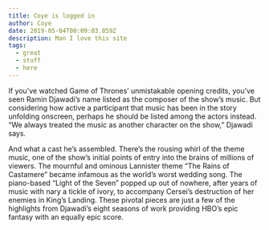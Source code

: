 ```yaml
---
title: Coye is logged in
author: Coye
date: 2019-05-04T00:09:03.859Z
description: Man I love this site
tags:
  - great
  - stuff
  - here
---
```

If you’ve watched Game of Thrones’ unmistakable opening credits, you’ve seen Ramin Djawadi’s name listed as the composer of the show’s music. But considering how active a participant that music has been in the story unfolding onscreen, perhaps he should be listed among the actors instead. “We always treated the music as another character on the show,” Djawadi says.

And what a cast he’s assembled. There’s the rousing whirl of the theme music, one of the show’s initial points of entry into the brains of millions of viewers. The mournful and ominous Lannister theme “The Rains of Castamere” became infamous as the world’s worst wedding song. The piano-based “Light of the Seven” popped up out of nowhere, after years of music with nary a tickle of ivory, to accompany Cersei’s destruction of her enemies in King’s Landing. These pivotal pieces are just a few of the highlights from Djawadi’s eight seasons of work providing HBO’s epic fantasy with an equally epic score.
